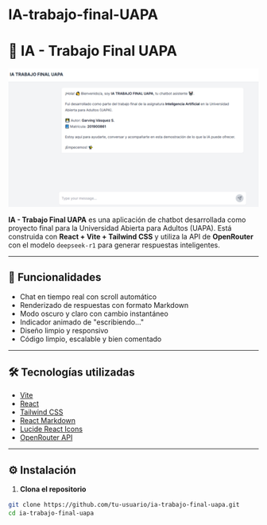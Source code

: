 # IA-trabajo-final-UAPA
# 🤖 IA - Trabajo Final UAPA


![ia.img](https://github.com/Ghellsing007/IA-trabajo-final-UAPA/blob/main/public/IA-UAPA.png)


**IA - Trabajo Final UAPA** es una aplicación de chatbot desarrollada como proyecto final para la Universidad Abierta para Adultos (UAPA). Está construida con **React + Vite + Tailwind CSS** y utiliza la API de **OpenRouter** con el modelo `deepseek-r1` para generar respuestas inteligentes.

---

## 🧠 Funcionalidades

- Chat en tiempo real con scroll automático
- Renderizado de respuestas con formato Markdown
- Modo oscuro y claro con cambio instantáneo
- Indicador animado de "escribiendo..."
- Diseño limpio y responsivo
- Código limpio, escalable y bien comentado

---

## 🛠️ Tecnologías utilizadas

- [Vite](https://vitejs.dev/)
- [React](https://reactjs.org/)
- [Tailwind CSS](https://tailwindcss.com/)
- [React Markdown](https://github.com/remarkjs/react-markdown)
- [Lucide React Icons](https://lucide.dev/)
- [OpenRouter API](https://openrouter.ai/)

---

## ⚙️ Instalación

1. **Clona el repositorio**

```bash
git clone https://github.com/tu-usuario/ia-trabajo-final-uapa.git
cd ia-trabajo-final-uapa

